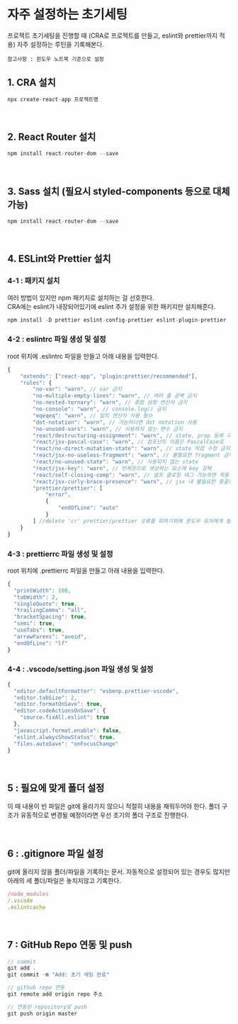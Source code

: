 # 자주 설정하는 초기세팅

프로젝트 초기세팅을 진행할 때 (CRA로 프로젝트를 만들고, eslint와 prettier까지 적용) 자주 설정하는 루틴을 기록해본다.

`참고사항 : 윈도우 노트북 기준으로 설정`

## 1. CRA 설치

```javascript
npx create-react-app 프로젝트명
```

<br />

## 2. React Router 설치

```javascript
npm install react-router-dom --save
```

<br />

## 3. Sass 설치 (필요시 styled-components 등으로 대체 가능)

```javascript
npm install react-router-dom --save
```

<br />

## 4. ESLint와 Prettier 설치

### 4-1 : 패키지 설치

여러 방법이 있지만 npm 패키지로 설치하는 걸 선호한다. <br />
CRA에는 eslint가 내장되어있기에 eslint 추가 설정을 위한 패키지만 설치해준다.

```javascript
npm install -D prettier eslint-config-prettier eslint-plugin-prettier
```

### 4-2 : eslintrc 파일 생성 및 설정

root 위치에 .eslintrc 파일을 만들고 아래 내용을 입력한다.

```javascript
{
	"extends": ["react-app", "plugin:prettier/recommended"],
	"rules": {
		"no-var": "warn", // var 금지
		"no-multiple-empty-lines": "warn", // 여러 줄 공백 금지
		"no-nested-ternary": "warn", // 중첩 삼항 연산자 금지
		"no-console": "warn", // console.log() 금지
		"eqeqeq": "warn", // 일치 연산자 사용 필수
		"dot-notation": "warn", // 가능하다면 dot notation 사용
		"no-unused-vars": "warn", // 사용하지 않는 변수 금지
		"react/destructuring-assignment": "warn", // state, prop 등에 구조분해 할당 적용
		"react/jsx-pascal-case": "warn", // 컴포넌트 이름은 PascalCase로
		"react/no-direct-mutation-state": "warn", // state 직접 수정 금지
		"react/jsx-no-useless-fragment": "warn", // 불필요한 fragment 금지
		"react/no-unused-state": "warn", // 사용되지 않는 state
		"react/jsx-key": "warn", // 반복문으로 생성하는 요소에 key 강제
		"react/self-closing-comp": "warn", // 셀프 클로징 태그 가능하면 적용
		"react/jsx-curly-brace-presence": "warn", // jsx 내 불필요한 중괄호 금지
		"prettier/prettier": [
			"error",
			{
				"endOfLine": "auto"
			}
		] //delete 'cr' prettier/prettier 오류를 피하기위해 윈도우 유저에게 필요한 부분
	}
}
```

### 4-3 : prettierrc 파일 생성 및 설정

root 위치에 .prettierrc 파일을 만들고 아래 내용을 입력한다.

```javascript
{
  "printWidth": 100,
  "tabWidth": 2,
  "singleQuote": true,
  "trailingComma": "all",
  "bracketSpacing": true,
  "semi": true,
  "useTabs": true,
  "arrowParens": "avoid",
  "endOfLine": "lf"
}
```

### 4-4 : .vscode/setting.json 파일 생성 및 설정

```javascript
{
  "editor.defaultFormatter": "esbenp.prettier-vscode",
  "editor.tabSize": 2,
  "editor.formatOnSave": true,
  "editor.codeActionsOnSave": {
    "source.fixAll.eslint": true
  },
  "javascript.format.enable": false,
  "eslint.alwaysShowStatus": true,
  "files.autoSave": "onFocusChange"
}
```

<br />

## 5 : 필요에 맞게 폴더 설정

이 때 내용이 빈 파일은 git에 올라가지 않으니 적절히 내용을 채워두어야 한다. 폴더 구조가 유동적으로 변경될 예정이라면 우선 초기의 폴더 구조로 진행한다.

<br />

## 6 : .gitignore 파일 설정

git에 올리지 않을 폴더/파일을 기록하는 문서.
자동적으로 설정되어 있는 경우도 많지만 아래의 세 폴더/파일은 놓치지않고 기록한다.

```javascript
/node_modules
/.vscode
.eslintcache
```

<br />

## 7 : GitHub Repo 연동 및 push

```javascript
// commit
git add .
git commit -m "Add: 초기 세팅 완료"

// github repo 연동
git remote add origin repo 주소

// 연동된 repository로 push
git push origin master
```

